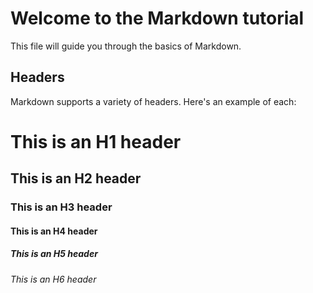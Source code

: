 
# Welcome to the Markdown tutorial

This file will guide you through the basics of Markdown.

## Headers

Markdown supports a variety of headers. Here's an example of each:

# This is an H1 header
## This is an H2 header
### This is an H3 header
#### This is an H4 header
##### This is an H5 header
###### This is an H6 header

